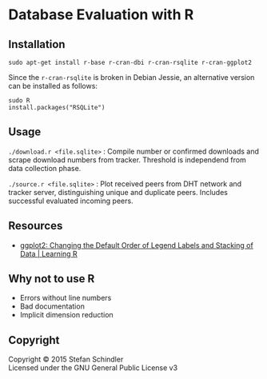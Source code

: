 # Database Evaluation with R
## Installation
    sudo apt-get install r-base r-cran-dbi r-cran-rsqlite r-cran-ggplot2

Since the `r-cran-rsqlite` is broken in Debian Jessie, an alternative version can be installed as follows:

    sudo R
    install.packages("RSQLite")

## Usage
`./download.r <file.sqlite>`
:   Compile number or confirmed downloads and scrape download numbers from tracker. Threshold is independend from data collection phase.

`./source.r <file.sqlite>`
:   Plot received peers from DHT network and tracker server, distinguishing unique and duplicate peers. Includes successful evaluated incoming peers.

## Resources
* [ggplot2: Changing the Default Order of Legend Labels and Stacking of Data | Learning R](https://learnr.wordpress.com/2010/03/23/ggplot2-changing-the-default-order-of-legend-labels-and-stacking-of-data/)

## Why not to use R
* Errors without line numbers
* Bad documentation
* Implicit dimension reduction

## Copyright
Copyright © 2015 Stefan Schindler  
Licensed under the GNU General Public License v3

